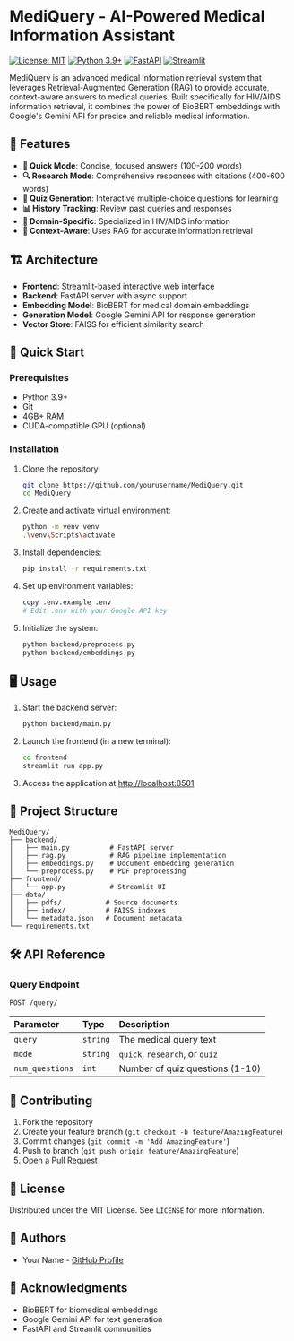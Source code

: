 # MediQuery - AI-Powered Medical Information Assistant

[![License: MIT](https://img.shields.io/badge/License-MIT-yellow.svg)](https://opensource.org/licenses/MIT)
[![Python 3.9+](https://img.shields.io/badge/python-3.9+-blue.svg)](https://www.python.org/downloads/)
[![FastAPI](https://img.shields.io/badge/FastAPI-0.68.0+-00a393.svg)](https://fastapi.tiangolo.com)
[![Streamlit](https://img.shields.io/badge/Streamlit-1.2.0+-FF4B4B.svg)](https://streamlit.io)

MediQuery is an advanced medical information retrieval system that leverages Retrieval-Augmented Generation (RAG) to provide accurate, context-aware answers to medical queries. Built specifically for HIV/AIDS information retrieval, it combines the power of BioBERT embeddings with Google's Gemini API for precise and reliable medical information.

## 🌟 Features

- **💨 Quick Mode**: Concise, focused answers (100-200 words)
- **🔍 Research Mode**: Comprehensive responses with citations (400-600 words)
- **📝 Quiz Generation**: Interactive multiple-choice questions for learning
- **📊 History Tracking**: Review past queries and responses
- **🎯 Domain-Specific**: Specialized in HIV/AIDS information
- **🔗 Context-Aware**: Uses RAG for accurate information retrieval

## 🏗️ Architecture


- **Frontend**: Streamlit-based interactive web interface
- **Backend**: FastAPI server with async support
- **Embedding Model**: BioBERT for medical domain embeddings
- **Generation Model**: Google Gemini API for response generation
- **Vector Store**: FAISS for efficient similarity search

## 🚀 Quick Start

### Prerequisites

- Python 3.9+
- Git
- 4GB+ RAM
- CUDA-compatible GPU (optional)

### Installation

1. Clone the repository:
   ```bash
   git clone https://github.com/yourusername/MediQuery.git
   cd MediQuery
   ```

2. Create and activate virtual environment:
   ```bash
   python -m venv venv
   .\venv\Scripts\activate
   ```

3. Install dependencies:
   ```bash
   pip install -r requirements.txt
   ```

4. Set up environment variables:
   ```bash
   copy .env.example .env
   # Edit .env with your Google API key
   ```

5. Initialize the system:
   ```bash
   python backend/preprocess.py
   python backend/embeddings.py
   ```

## 🖥️ Usage

1. Start the backend server:
   ```bash
   python backend/main.py
   ```

2. Launch the frontend (in a new terminal):
   ```bash
   cd frontend
   streamlit run app.py
   ```

3. Access the application at [http://localhost:8501](http://localhost:8501)

## 📁 Project Structure

```
MediQuery/
├── backend/
│   ├── main.py          # FastAPI server
│   ├── rag.py           # RAG pipeline implementation
│   ├── embeddings.py    # Document embedding generation
│   └── preprocess.py    # PDF preprocessing
├── frontend/
│   └── app.py           # Streamlit UI
├── data/
│   ├── pdfs/           # Source documents
│   ├── index/          # FAISS indexes
│   └── metadata.json   # Document metadata
└── requirements.txt
```

## 🛠️ API Reference

### Query Endpoint

```http
POST /query/
```

| Parameter | Type | Description |
| :--- | :--- | :--- |
| `query` | `string` | The medical query text |
| `mode` | `string` | `quick`, `research`, or `quiz` |
| `num_questions` | `int` | Number of quiz questions (1-10) |

## 🤝 Contributing

1. Fork the repository
2. Create your feature branch (`git checkout -b feature/AmazingFeature`)
3. Commit changes (`git commit -m 'Add AmazingFeature'`)
4. Push to branch (`git push origin feature/AmazingFeature`)
5. Open a Pull Request

## 📄 License

Distributed under the MIT License. See `LICENSE` for more information.

## 👥 Authors

- Your Name - [GitHub Profile](https://github.com/rahkaf)

## 🙏 Acknowledgments

- BioBERT for biomedical embeddings
- Google Gemini API for text generation
- FastAPI and Streamlit communities
